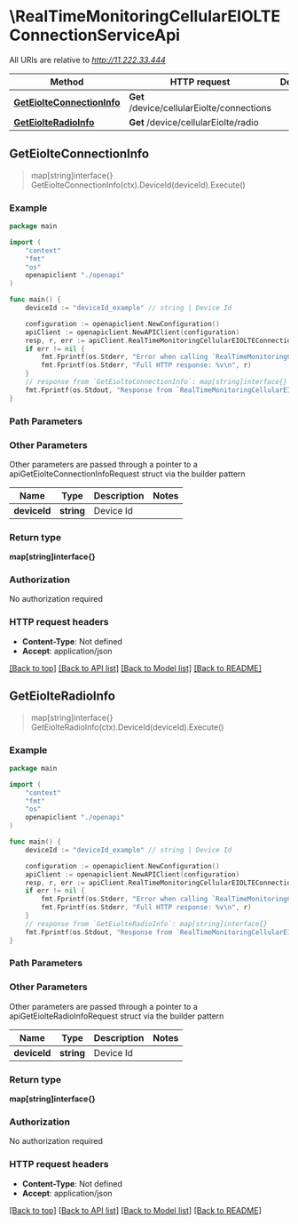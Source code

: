 # \RealTimeMonitoringCellularEIOLTEConnectionServiceApi

All URIs are relative to *http://11.222.33.444*

Method | HTTP request | Description
------------- | ------------- | -------------
[**GetEiolteConnectionInfo**](RealTimeMonitoringCellularEIOLTEConnectionServiceApi.md#GetEiolteConnectionInfo) | **Get** /device/cellularEiolte/connections | 
[**GetEiolteRadioInfo**](RealTimeMonitoringCellularEIOLTEConnectionServiceApi.md#GetEiolteRadioInfo) | **Get** /device/cellularEiolte/radio | 



## GetEiolteConnectionInfo

> map[string]interface{} GetEiolteConnectionInfo(ctx).DeviceId(deviceId).Execute()





### Example

```go
package main

import (
    "context"
    "fmt"
    "os"
    openapiclient "./openapi"
)

func main() {
    deviceId := "deviceId_example" // string | Device Id

    configuration := openapiclient.NewConfiguration()
    apiClient := openapiclient.NewAPIClient(configuration)
    resp, r, err := apiClient.RealTimeMonitoringCellularEIOLTEConnectionServiceApi.GetEiolteConnectionInfo(context.Background()).DeviceId(deviceId).Execute()
    if err != nil {
        fmt.Fprintf(os.Stderr, "Error when calling `RealTimeMonitoringCellularEIOLTEConnectionServiceApi.GetEiolteConnectionInfo``: %v\n", err)
        fmt.Fprintf(os.Stderr, "Full HTTP response: %v\n", r)
    }
    // response from `GetEiolteConnectionInfo`: map[string]interface{}
    fmt.Fprintf(os.Stdout, "Response from `RealTimeMonitoringCellularEIOLTEConnectionServiceApi.GetEiolteConnectionInfo`: %v\n", resp)
}
```

### Path Parameters



### Other Parameters

Other parameters are passed through a pointer to a apiGetEiolteConnectionInfoRequest struct via the builder pattern


Name | Type | Description  | Notes
------------- | ------------- | ------------- | -------------
 **deviceId** | **string** | Device Id | 

### Return type

**map[string]interface{}**

### Authorization

No authorization required

### HTTP request headers

- **Content-Type**: Not defined
- **Accept**: application/json

[[Back to top]](#) [[Back to API list]](../README.md#documentation-for-api-endpoints)
[[Back to Model list]](../README.md#documentation-for-models)
[[Back to README]](../README.md)


## GetEiolteRadioInfo

> map[string]interface{} GetEiolteRadioInfo(ctx).DeviceId(deviceId).Execute()





### Example

```go
package main

import (
    "context"
    "fmt"
    "os"
    openapiclient "./openapi"
)

func main() {
    deviceId := "deviceId_example" // string | Device Id

    configuration := openapiclient.NewConfiguration()
    apiClient := openapiclient.NewAPIClient(configuration)
    resp, r, err := apiClient.RealTimeMonitoringCellularEIOLTEConnectionServiceApi.GetEiolteRadioInfo(context.Background()).DeviceId(deviceId).Execute()
    if err != nil {
        fmt.Fprintf(os.Stderr, "Error when calling `RealTimeMonitoringCellularEIOLTEConnectionServiceApi.GetEiolteRadioInfo``: %v\n", err)
        fmt.Fprintf(os.Stderr, "Full HTTP response: %v\n", r)
    }
    // response from `GetEiolteRadioInfo`: map[string]interface{}
    fmt.Fprintf(os.Stdout, "Response from `RealTimeMonitoringCellularEIOLTEConnectionServiceApi.GetEiolteRadioInfo`: %v\n", resp)
}
```

### Path Parameters



### Other Parameters

Other parameters are passed through a pointer to a apiGetEiolteRadioInfoRequest struct via the builder pattern


Name | Type | Description  | Notes
------------- | ------------- | ------------- | -------------
 **deviceId** | **string** | Device Id | 

### Return type

**map[string]interface{}**

### Authorization

No authorization required

### HTTP request headers

- **Content-Type**: Not defined
- **Accept**: application/json

[[Back to top]](#) [[Back to API list]](../README.md#documentation-for-api-endpoints)
[[Back to Model list]](../README.md#documentation-for-models)
[[Back to README]](../README.md)


